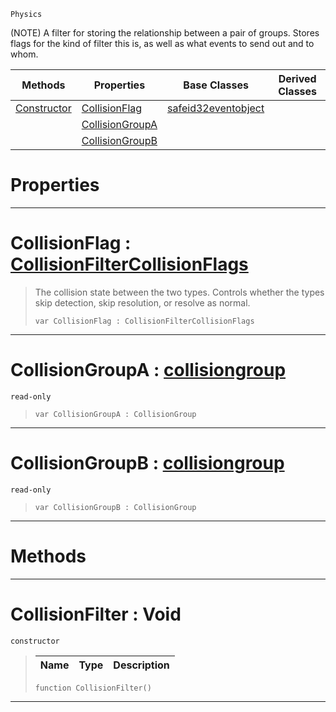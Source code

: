  `Physics`

(NOTE) A filter for storing the relationship between a pair of groups. Stores flags for the kind of filter this is, as well as what events to send out and to whom.

|Methods|Properties|Base Classes|Derived Classes|
|---|---|---|---|
|[ Constructor](https://github.com/ZilchEngine/ZilchDocs/blob/master/code_reference/class_reference/collisionfilter.markdown#collisionfilter-void)|[ CollisionFlag](https://github.com/ZilchEngine/ZilchDocs/blob/master/code_reference/class_reference/collisionfilter.markdown#collisionflag-zilch-engin)|[safeid32eventobject](https://github.com/ZilchEngine/ZilchDocs/blob/master/code_reference/class_reference/safeid32eventobject.markdown)| |
| |[ CollisionGroupA](https://github.com/ZilchEngine/ZilchDocs/blob/master/code_reference/class_reference/collisionfilter.markdown#collisiongroupa-zilch-eng)| | |
| |[ CollisionGroupB](https://github.com/ZilchEngine/ZilchDocs/blob/master/code_reference/class_reference/collisionfilter.markdown#collisiongroupb-zilch-eng)| | |


 #  Properties


---  
 #  CollisionFlag : [CollisionFilterCollisionFlags](https://github.com/ZilchEngine/ZilchDocs/blob/master/code_reference/enum_reference.markdown#collisionfiltercollisionflags)

> The collision state between the two types. Controls whether the types skip detection, skip resolution, or resolve as normal.
> ``` lang=cpp, name=Nada
> var CollisionFlag : CollisionFilterCollisionFlags


---  
 #  CollisionGroupA : [collisiongroup](https://github.com/ZilchEngine/ZilchDocs/blob/master/code_reference/class_reference/collisiongroup.markdown)

 `read-only`

> 
> ``` lang=cpp, name=Nada
> var CollisionGroupA : CollisionGroup


---  
 #  CollisionGroupB : [collisiongroup](https://github.com/ZilchEngine/ZilchDocs/blob/master/code_reference/class_reference/collisiongroup.markdown)

 `read-only`

> 
> ``` lang=cpp, name=Nada
> var CollisionGroupB : CollisionGroup


---  
 #  Methods


---  
 #  CollisionFilter : Void

 `constructor`

> 
> |Name|Type|Description|
> |---|---|---|
> ``` lang=cpp, name=Nada
> function CollisionFilter()
> ``` 


---  
 

 